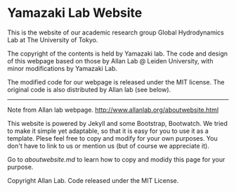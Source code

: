 # Yamazaki Lab Website

This is the website of our academic research group Global Hydrodynamics Lab at The University of Tokyo.

The copyright of the contents is held by Yamazaki lab. 
The code and design of this webpage based on those by Allan Lab @ Leiden University, with minor modifications by Yamazaki Lab.

The modified code for our webpage is released under the MIT license. The original code is also distributed by Allan lab (see below).

---
Note from Allan lab webpage.
http://www.allanlab.org/aboutwebsite.html

This website is powered by Jekyll and some Bootstrap, Bootwatch. We tried to make it simple yet adaptable, so that it is easy for you to use it as a template. Plese feel free to copy and modify for your own purposes.  You don't have to link to us or mention us (but of course we appreciate it).

Go to *aboutwebsite.md*  to learn how to copy and modidy this page for your purpose. 

Copyright Allan Lab. Code released under the MIT License.

